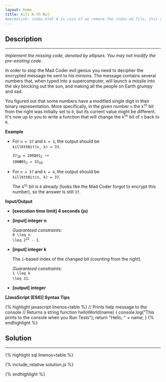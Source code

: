 ```yaml
---
layout: home
title: Kill K-th Bit
#permalink: index.html # in case of we remove the index.md file, this doc will be the index page
---
```


<div class="row">
<div class="columnStmt" markdown="1">

## Description
------

_Implement the missing code, denoted by ellipses. You may not modify the pre-existing code._

In order to stop the Mad Coder evil genius you need to decipher the encrypted message he sent to his minions. The message contains several numbers that, when typed into a supercomputer, will launch a missile into the sky blocking out the sun, and making all the people on Earth grumpy and sad.

You figured out that some numbers have a modified single digit in their binary representation. More specifically, in the given number <code>n</code> the <code>k<sup>th</sup></code> bit from the right was initially set to <code>0</code>, but its current value might be different. It's now up to you to write a function that will change the <code>k<sup>th</sup></code> bit of <code>n</code> back to <code>0</code>.


**Example**

* For <code>n = 37</code> and <code>k = 3</code>, the output should be<br>
    <code>killKthBit(n, k) = 33</code>.

    <code>37<sub>10</sub> = 100**1**01<sub>2</sub> ~> 100**0**01<sub>2</sub> = 33<sub>10</sub></code>.

* For <code>n = 37</code> and <code>k = 4</code>, the output should be<br>
    <code>killKthBit(n, k) = 37</code>.

    The <code>4<sup>th</sup></code> bit is <code>0</code> already (looks like the Mad Coder forgot to encrypt this number), so the answer is still <code>37</code>.


**Input/Output**

* **[execution time limit] 4 seconds (js)**

* **[input] integer n**

    _Guaranteed constraints:_<br>
    <code type='math/tex'>0 \leq n \leq 2<sup>31</sup> - 1</code>.

* **[input] integer k**

    The <code>1</code>-based index of the changed bit (counting from the right).

    _Guaranteed constraints:_<br>
    <code type='math/tex'>1 \leq k \leq 31</code>.

* **[output] integer**

**[JavaScript (ES6)] Syntax Tips**

{% highlight javascript linenos=table %}
// Prints help message to the console
// Returns a string
function helloWorld(name) {
    console.log("This prints to the console when you Run Tests");
    return "Hello, " + name;
}
{% endhighlight %}

</div>
<div class="columnSol" markdown="1">

## Solution
------

{% highlight sql linenos=table %}

{% include_relative solution.js %}

{% endhighlight %}

</div>
</div>
